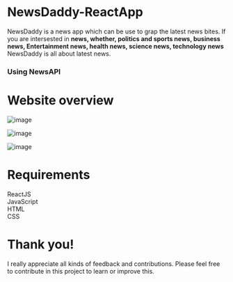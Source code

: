# NewsDaddy-ReactApp

<p>NewsDaddy is a news app which can be use to grap the latest news bites. If you are intersested in <b>news, whether, politics and sports news, business news, Entertainment news, health news, science news, technology news</b> NewsDaddy is all about latest news.</p>
<h3>Using NewsAPI</h3>


# Website overview


![image](https://user-images.githubusercontent.com/95087498/197984331-dcac1704-fe1f-4fb3-941a-690b65ba5b9f.png)

![image](https://user-images.githubusercontent.com/95087498/197984475-63495c46-a04e-47f4-9a09-0d03b2f36b61.png)

![image](https://user-images.githubusercontent.com/95087498/197984583-36377d10-243e-44cc-927b-5e09d1111295.png)




<h1>Requirements</h1>
ReactJS<br>
JavaScript<br>
HTML<br>
CSS<br>

# Thank you!

I really appreciate all kinds of feedback and contributions. Please feel free to contribute in this project to learn or improve this.
